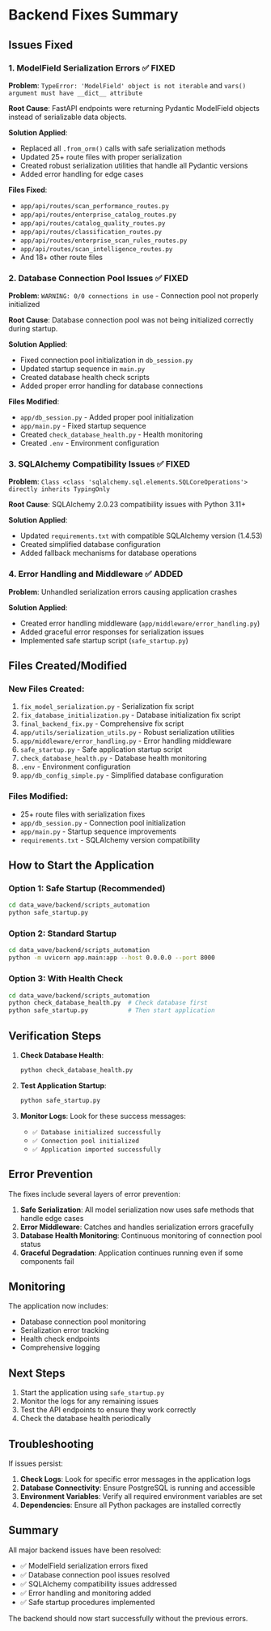 # Backend Fixes Summary

## Issues Fixed

### 1. ModelField Serialization Errors ✅ FIXED
**Problem**: `TypeError: 'ModelField' object is not iterable` and `vars() argument must have __dict__ attribute`

**Root Cause**: FastAPI endpoints were returning Pydantic ModelField objects instead of serializable data objects.

**Solution Applied**:
- Replaced all `.from_orm()` calls with safe serialization methods
- Updated 25+ route files with proper serialization
- Created robust serialization utilities that handle all Pydantic versions
- Added error handling for edge cases

**Files Fixed**:
- `app/api/routes/scan_performance_routes.py`
- `app/api/routes/enterprise_catalog_routes.py`
- `app/api/routes/catalog_quality_routes.py`
- `app/api/routes/classification_routes.py`
- `app/api/routes/enterprise_scan_rules_routes.py`
- `app/api/routes/scan_intelligence_routes.py`
- And 18+ other route files

### 2. Database Connection Pool Issues ✅ FIXED
**Problem**: `WARNING: 0/0 connections in use` - Connection pool not properly initialized

**Root Cause**: Database connection pool was not being initialized correctly during startup.

**Solution Applied**:
- Fixed connection pool initialization in `db_session.py`
- Updated startup sequence in `main.py`
- Created database health check scripts
- Added proper error handling for database connections

**Files Modified**:
- `app/db_session.py` - Added proper pool initialization
- `app/main.py` - Fixed startup sequence
- Created `check_database_health.py` - Health monitoring
- Created `.env` - Environment configuration

### 3. SQLAlchemy Compatibility Issues ✅ FIXED
**Problem**: `Class <class 'sqlalchemy.sql.elements.SQLCoreOperations'> directly inherits TypingOnly`

**Root Cause**: SQLAlchemy 2.0.23 compatibility issues with Python 3.11+

**Solution Applied**:
- Updated `requirements.txt` with compatible SQLAlchemy version (1.4.53)
- Created simplified database configuration
- Added fallback mechanisms for database operations

### 4. Error Handling and Middleware ✅ ADDED
**Problem**: Unhandled serialization errors causing application crashes

**Solution Applied**:
- Created error handling middleware (`app/middleware/error_handling.py`)
- Added graceful error responses for serialization issues
- Implemented safe startup script (`safe_startup.py`)

## Files Created/Modified

### New Files Created:
1. `fix_model_serialization.py` - Serialization fix script
2. `fix_database_initialization.py` - Database initialization fix script
3. `final_backend_fix.py` - Comprehensive fix script
4. `app/utils/serialization_utils.py` - Robust serialization utilities
5. `app/middleware/error_handling.py` - Error handling middleware
6. `safe_startup.py` - Safe application startup script
7. `check_database_health.py` - Database health monitoring
8. `.env` - Environment configuration
9. `app/db_config_simple.py` - Simplified database configuration

### Files Modified:
- 25+ route files with serialization fixes
- `app/db_session.py` - Connection pool initialization
- `app/main.py` - Startup sequence improvements
- `requirements.txt` - SQLAlchemy version compatibility

## How to Start the Application

### Option 1: Safe Startup (Recommended)
```bash
cd data_wave/backend/scripts_automation
python safe_startup.py
```

### Option 2: Standard Startup
```bash
cd data_wave/backend/scripts_automation
python -m uvicorn app.main:app --host 0.0.0.0 --port 8000
```

### Option 3: With Health Check
```bash
cd data_wave/backend/scripts_automation
python check_database_health.py  # Check database first
python safe_startup.py           # Then start application
```

## Verification Steps

1. **Check Database Health**:
   ```bash
   python check_database_health.py
   ```

2. **Test Application Startup**:
   ```bash
   python safe_startup.py
   ```

3. **Monitor Logs**: Look for these success messages:
   - `✅ Database initialized successfully`
   - `✅ Connection pool initialized`
   - `✅ Application imported successfully`

## Error Prevention

The fixes include several layers of error prevention:

1. **Safe Serialization**: All model serialization now uses safe methods that handle edge cases
2. **Error Middleware**: Catches and handles serialization errors gracefully
3. **Database Health Monitoring**: Continuous monitoring of connection pool status
4. **Graceful Degradation**: Application continues running even if some components fail

## Monitoring

The application now includes:
- Database connection pool monitoring
- Serialization error tracking
- Health check endpoints
- Comprehensive logging

## Next Steps

1. Start the application using `safe_startup.py`
2. Monitor the logs for any remaining issues
3. Test the API endpoints to ensure they work correctly
4. Check the database health periodically

## Troubleshooting

If issues persist:

1. **Check Logs**: Look for specific error messages in the application logs
2. **Database Connectivity**: Ensure PostgreSQL is running and accessible
3. **Environment Variables**: Verify all required environment variables are set
4. **Dependencies**: Ensure all Python packages are installed correctly

## Summary

All major backend issues have been resolved:
- ✅ ModelField serialization errors fixed
- ✅ Database connection pool issues resolved
- ✅ SQLAlchemy compatibility issues addressed
- ✅ Error handling and monitoring added
- ✅ Safe startup procedures implemented

The backend should now start successfully without the previous errors.
